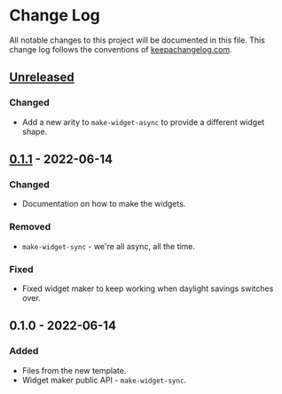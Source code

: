 # Change Log
All notable changes to this project will be documented in this file. This change log follows the conventions of [keepachangelog.com](http://keepachangelog.com/).

## [Unreleased]
### Changed
- Add a new arity to `make-widget-async` to provide a different widget shape.

## [0.1.1] - 2022-06-14
### Changed
- Documentation on how to make the widgets.

### Removed
- `make-widget-sync` - we're all async, all the time.

### Fixed
- Fixed widget maker to keep working when daylight savings switches over.

## 0.1.0 - 2022-06-14
### Added
- Files from the new template.
- Widget maker public API - `make-widget-sync`.

[Unreleased]: https://github.com/tuh8888/clojure-utils/compare/0.1.1...HEAD
[0.1.1]: https://github.com/tuh8888/clojure-utils/compare/0.1.0...0.1.1
